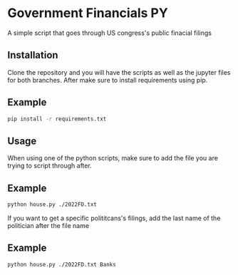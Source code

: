 # Government Financials PY

A simple script that goes through US congress's public finacial filings

## Installation
Clone the repository and you will have the scripts as well as the jupyter files for both branches. After make sure to install requirements using pip.
## Example
```bash
pip install -r requirements.txt
```

## Usage

When using one of the python scripts, make sure to add the file you are trying to script through after.
## Example
```bash
python house.py ./2022FD.txt
```

If you want to get a specific polititcans's filings, add the last name of the politician after the file name

## Example
```bash
python house.py ./2022FD.txt Banks
```